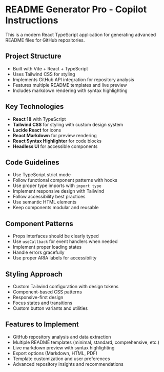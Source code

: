 <!-- Use this file to provide workspace-specific custom instructions to Copilot. For more details, visit https://code.visualstudio.com/docs/copilot/copilot-customization#_use-a-githubcopilotinstructionsmd-file -->

# README Generator Pro - Copilot Instructions

This is a modern React TypeScript application for generating advanced README files for GitHub repositories.

## Project Structure

- Built with Vite + React + TypeScript
- Uses Tailwind CSS for styling
- Implements GitHub API integration for repository analysis
- Features multiple README templates and live preview
- Includes markdown rendering with syntax highlighting

## Key Technologies

- **React 18** with TypeScript
- **Tailwind CSS** for styling with custom design system
- **Lucide React** for icons
- **React Markdown** for preview rendering
- **React Syntax Highlighter** for code blocks
- **Headless UI** for accessible components

## Code Guidelines

- Use TypeScript strict mode
- Follow functional component patterns with hooks
- Use proper type imports with `import type`
- Implement responsive design with Tailwind
- Follow accessibility best practices
- Use semantic HTML elements
- Keep components modular and reusable

## Component Patterns

- Props interfaces should be clearly typed
- Use `useCallback` for event handlers when needed
- Implement proper loading states
- Handle errors gracefully
- Use proper ARIA labels for accessibility

## Styling Approach

- Custom Tailwind configuration with design tokens
- Component-based CSS patterns
- Responsive-first design
- Focus states and transitions
- Custom button variants and utilities

## Features to Implement

- GitHub repository analysis and data extraction
- Multiple README templates (minimal, standard, comprehensive, etc.)
- Live markdown preview with syntax highlighting
- Export options (Markdown, HTML, PDF)
- Template customization and user preferences
- Advanced repository insights and recommendations
